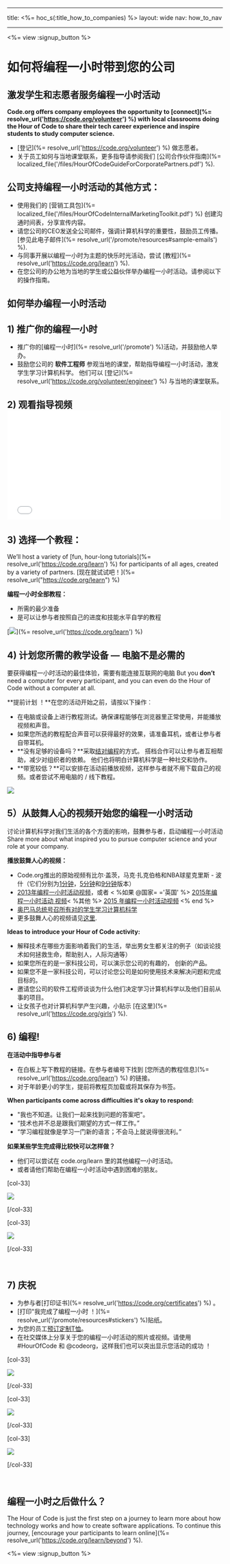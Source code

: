 * * *

title: <%= hoc_s(:title_how_to_companies) %> layout: wide nav: how_to_nav

* * *

<%= view :signup_button %>

# 如何将编程一小时带到您的公司

## 激发学生和志愿者服务编程一小时活动

**Code.org offers company employees the opportunity to [connect](%= resolve_url('https://code.org/volunteer') %) with local classrooms doing the Hour of Code to share their tech career experience and inspire students to study computer science.**

  * [登记](%= resolve_url('https://code.org/volunteer') %) 做志愿者。
  * 关于员工如何与当地课堂联系，更多指导请参阅我们 [公司合作伙伴指南](%= localized_file('/files/HourOfCodeGuideForCorporatePartners.pdf') %).

## 公司支持编程一小时活动的其他方式：

  * 使用我们的 [营销工具包](%= localized_file('/files/HourOfCodeInternalMarketingToolkit.pdf') %) 创建沟通时间表，分享宣传内容。
  * 请您公司的CEO发送全公司邮件，强调计算机科学的重要性，鼓励员工传播。 [参见此电子邮件](%= resolve_url('/promote/resources#sample-emails') %).
  * 与同事开展以编程一小时为主题的快乐时光活动，尝试 [教程](%= resolve_url('https://code.org/learn') %).
  * 在您公司的办公地为当地的学生或公益伙伴举办编程一小时活动。请参阅以下的操作指南。

## 如何举办编程一小时活动

## 1) 推广你的编程一小时

  * 推广你的[编程一小时](%= resolve_url('/promote') %)活动，并鼓励他人举办。
  * 鼓励您公司的 **软件工程师** 参观当地的课堂，帮助指导编程一小时活动，激发学生学习计算机科学。 他们可以 [登记](%= resolve_url('https://code.org/volunteer/engineer') %) 与当地的课堂联系。

## 2) 观看指导视频 <iframe width="500" height="255" src="//www.youtube.com/embed/SrnvvWDm73k" frameborder="0" allowfullscreen></iframe>
## 3) 选择一个教程：

We’ll host a variety of [fun, hour-long tutorials](%= resolve_url('https://code.org/learn') %) for participants of all ages, created by a variety of partners. [现在就试试吧！](%= resolve_url("https://code.org/learn") %)

**编程一小时全部教程：**

  * 所需的最少准备
  * 是可以让参与者按照自己的进度和技能水平自学的教程

[![](/images/fit-700/tutorials.png)](%= resolve_url('https://code.org/learn') %)

## 4) 计划您所需的教学设备 — 电脑不是必需的

要获得编程一小时活动的最佳体验，需要有能连接互联网的电脑 But you **don’t** need a computer for every participant, and you can even do the Hour of Code without a computer at all.

**提前计划 ！**在您的活动开始之前，请按以下操作︰

  * 在电脑或设备上进行教程测试。确保课程能够在浏览器里正常使用，并能播放视频和声音。
  * 如果您所选的教程配合声音可以获得最好的效果，请准备耳机，或者让参与者自带耳机。
  * **没有足够的设备吗？**采取[结对编程](https://www.youtube.com/watch?v=vgkahOzFH2Q)的方式。 搭档合作可以让参与者互相帮助，减少对组织者的依赖。 他们也将明白计算机科学是一种社交和协作。
  * **带宽较低？**可以安排在活动前播放视频，这样参与者就不用下载自己的视频。或者尝试不用电脑的 / 线下教程。

![](/images/fit-350/group_ipad.jpg)

## 5）从鼓舞人心的视频开始您的编程一小时活动

讨论计算机科学对我们生活的各个方面的影响，鼓舞参与者，启动编程一小时活动 Share more about what inspired you to pursue computer science and your role at your company.

**播放鼓舞人心的视频：**

  * Code.org推出的原始视频有比尔·盖茨，马克·扎克伯格和NBA球星克里斯 - 波什（它们分别为[1分钟](https://www.youtube.com/watch?v=qYZF6oIZtfc)，[5分钟](https://www.youtube.com/watch?v=nKIu9yen5nc)和[9分钟](https://www.youtube.com/watch?v=dU1xS07N-FA)版本）
  * [2013年编程一小时活动视频](https://www.youtube.com/watch?v=FC5FbmsH4fw)，或者 < %如果 @国家= ='英国' %> [ 2015年编程一小时活动 视频](https://www.youtube.com/watch?v=7L97YMYqLHc)< %其他 %> [ 2015 年编程一小时活动视频](https://www.youtube.com/watch?v=7L97YMYqLHc) <% end %>
  * [奥巴马总统号召所有对的学生学习计算机科学](https://www.youtube.com/watch?v=6XvmhE1J9PY)
  * 更多鼓舞人心的视频请见[这里](https://www.youtube.com/playlist?list=PLzdnOPI1iJNfpD8i4Sx7U0y2MccnrNZuP).

**Ideas to introduce your Hour of Code activity:**

  * 解释技术在哪些方面影响着我们的生活，举出男女生都关注的例子（如谈论技术如何拯救生命，帮助别人，人际沟通等） 
  * 如果您所在的是一家科技公司，可以演示您公司的有趣的， 创新的产品。
  * 如果您不是一家科技公司，可以讨论您公司是如何使用技术来解决问题和完成目标的。
  * 邀请您公司的软件工程师谈谈为什么他们决定学习计算机科学以及他们目前从事的项目。
  * 让女孩子也对计算机科学产生兴趣，小贴示 [在这里](%= resolve_url('https://code.org/girls') %).

## 6) 编程!

**在活动中指导参与者**

  * 在白板上写下教程的链接。在参与者编号下找到 [您所选的教程信息](%= resolve_url('https://code.org/learn') %) 的链接。
  * 对于年龄更小的学生，提前将教程页加载或将其保存为书签。

**When participants come across difficulties it's okay to respond:**

  * "我也不知道。让我们一起来找到问题的答案吧"。
  * “技术也并不总是跟我们期望的方式一样工作。”
  * “学习编程就像是学习一门新的语言；不会马上就说得很流利。”

**如果某些学生完成得比较快可以怎样做？**

  * 他们可以尝试在 code.org/learn 里的其他编程一小时活动。
  * 或者请他们帮助在编程一小时活动中遇到困难的朋友。

[col-33]

![](/images/fit-250/highschoolgirls.jpeg)

[/col-33]

[col-33]

![](/images/fit-300/group_ar.jpg)

[/col-33]

<p style="clear:both">
  &nbsp;
</p>

## 7) 庆祝

  * 为参与者[打印证书](%= resolve_url('https://code.org/certificates') %) 。
  * [打印"我完成了编程一小时 ！](%= resolve_url('/promote/resources#stickers') %)贴纸。
  * 为您的员工[预订定制T恤](http://blog.code.org/post/132608499493/hour-of-code-shirts-and-more)。
  * 在社交媒体上分享关于您的编程一小时活动的照片或视频。请使用 #HourOfCode 和 @codeorg，这样我们也可以突出显示您活动的成功 ！

[col-33]

![](/images/fit-250/celebrate2.jpeg)

[/col-33]

[col-33]

![](/images/fit-260/highlight-certificates.jpg)

[/col-33]

[col-33]

![](/images/fit-300/boy-certificate.jpg)

[/col-33]

<p style="clear:both">
  &nbsp;
</p>

## 编程一小时之后做什么？

The Hour of Code is just the first step on a journey to learn more about how technology works and how to create software applications. To continue this journey, [encourage your participants to learn online](%= resolve_url('https://code.org/learn/beyond') %).

<%= view :signup_button %>